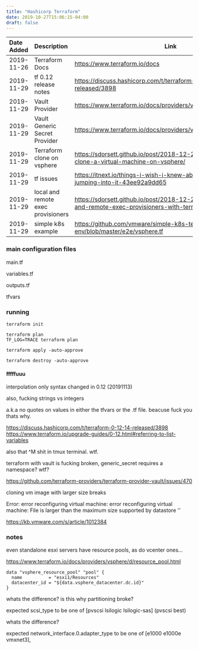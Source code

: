 ```yaml
---
title: "Hashicorp Terraform"
date: 2019-10-27T15:06:15-04:00
draft: false
---
```

|Date Added|Description|Link|
|:---|:---|---|
|2019-11-26| Terraform Docs | https://www.terraform.io/docs|
|2019-11-29|tf 0.12 release notes | https://discuss.hashicorp.com/t/terraform-0-12-14-released/3898|
|2019-11-29| Vault Provider | https://www.terraform.io/docs/providers/vault/index.html|
|2019-11-29| Vault Generic Secret Provider | https://www.terraform.io/docs/providers/vault/d/generic_secret.html|
|2019-11-29| Terraform clone on vsphere| https://sdorsett.github.io/post/2018-12-24-using-terraform-to-clone-a-virtual-machine-on-vsphere/ | 
|2019-11-29|tf issues | https://itnext.io/things-i-wish-i-knew-about-terraform-before-jumping-into-it-43ee92a9dd65|
|2019-11-29|local and remote exec provisioners |https://sdorsett.github.io/post/2018-12-26-using-local-exec-and-remote-exec-provisioners-with-terraform/|
|2019-11-29|simple k8s example | https://github.com/vmware/simple-k8s-test-env/blob/master/e2e/vsphere.tf|



### main configuration files

main.tf

variables.tf

outputs.tf

tfvars


### running
```
terraform init

terraform plan
TF_LOG=TRACE terraform plan

terraform apply -auto-approve

terraform destroy -auto-approve

```


#### fffffuuu

interpolation only syntax changed in 0.12 (20191113)

also, fucking strings vs integers

a.k.a no quotes on values in either the tfvars or the .tf file. beacuse fuck you thats why.

https://discuss.hashicorp.com/t/terraform-0-12-14-released/3898
https://www.terraform.io/upgrade-guides/0-12.html#referring-to-list-variables

also that ^M shit in tmux terminal. wtf.

terraform with vault is fucking broken, generic_secret requires a namespace? wtf?

https://github.com/terraform-providers/terraform-provider-vault/issues/470

cloning vm image with larger size breaks

Error: error reconfiguring virtual machine: error reconfiguring virtual machine: File  is larger than the maximum size supported by datastore ''

https://kb.vmware.com/s/article/1012384


### notes

even standalone esxi servers have resource pools, as do vcenter ones...

https://www.terraform.io/docs/providers/vsphere/d/resource_pool.html

```
data "vsphere_resource_pool" "pool" {
  name          = "esxi1/Resources"
  datacenter_id = "${data.vsphere_datacenter.dc.id}"
}
```

whats the difference? is this why partitioning broke?
 
 expected scsi_type to be one of [pvscsi lsilogic lsilogic-sas] (pvscsi best)


whats the difference?

expected network_interface.0.adapter_type to be one of [e1000 e1000e vmxnet3],
